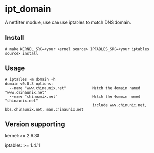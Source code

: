 # ipt_domain

A netfilter module, use can use iptables to match DNS domain.

## Install

    # make KERNEL_SRC=<your kernel source> IPTABLES_SRC=<your iptables source> install

## Usage

    # iptables -m domain -h
    domain v0.0.3 options:
      --name "www.chinaunix.net"            Match the domain named "www.chinaunix.net"
      --name "chinaunix.net"                Match the domain named "chinaunix.net"
                                            include www.chinunix.net, bbs.chinaunix.net, man.chinaunix.net
## Version supporting

kernel: >= 2.6.38

iptables: >= 1.4.11
